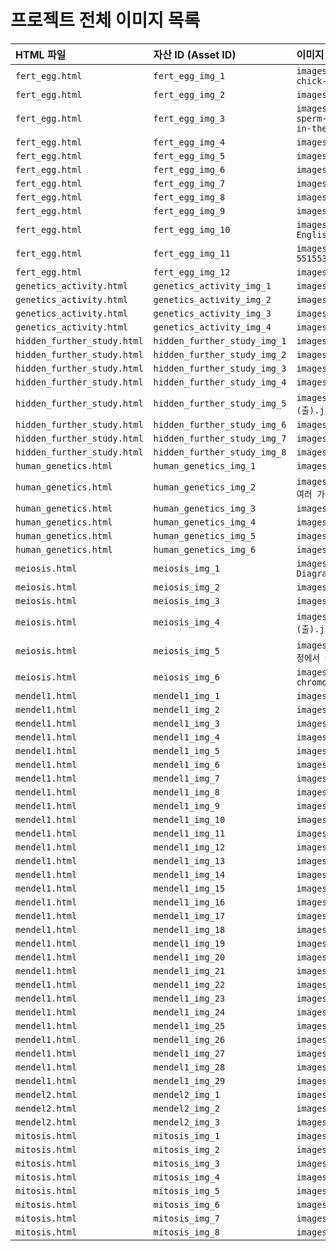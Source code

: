 # 프로젝트 전체 이미지 목록

| HTML 파일 | 자산 ID (Asset ID) | 이미지 파일 경로 |
|:---|:---|:---|
| `fert_egg.html` | `fert_egg_img_1` | `images/Schematic-drawings-of-chronological-chick-embryo-development.png` |
| `fert_egg.html` | `fert_egg_img_2` | `images/gametes1_med.jpeg` |
| `fert_egg.html` | `fert_egg_img_3` | `images/Staged-penetration-and-fusion-of-the-sperm-nucleus-and-the-centriole-in-the-egg-in-the.png` |
| `fert_egg.html` | `fert_egg_img_4` | `images/Cell_Cleavage.png` |
| `fert_egg.html` | `fert_egg_img_5` | `images/uterus_implantation.jpg` |
| `fert_egg.html` | `fert_egg_img_6` | `images/fetus_11_weeks.jpg` |
| `fert_egg.html` | `fert_egg_img_7` | `images/fetus_21_weeks.jpg` |
| `fert_egg.html` | `fert_egg_img_8` | `images/fetus_37_weeks.jpg` |
| `fert_egg.html` | `fert_egg_img_9` | `images/Human_embryonic_fetus_development.jpg` |
| `fert_egg.html` | `fert_egg_img_10` | `images/52554-Fetal-Development-Tear-Pad-English_media-01.avif` |
| `fert_egg.html` | `fert_egg_img_11` | `images/fetal-growth-4-40-weeks-260nw-551553100.webp` |
| `fert_egg.html` | `fert_egg_img_12` | `images/cleamodcell.gif` |
| `genetics_activity.html` | `genetics_activity_img_1` | `images/litter_of_puppies.webp` |
| `genetics_activity.html` | `genetics_activity_img_2` | `images/family_resemblance.webp` |
| `genetics_activity.html` | `genetics_activity_img_3` | `images/southern_blot.webp` |
| `genetics_activity.html` | `genetics_activity_img_4` | `images/RNA_seq.jpg` |
| `hidden_further_study.html` | `hidden_further_study_img_1` | `images/chromosome1.png` |
| `hidden_further_study.html` | `hidden_further_study_img_2` | `images/41467_2023_42980_Fig7_HTML.webp` |
| `hidden_further_study.html` | `hidden_further_study_img_3` | `images/cohesin_cut_each_phase.png` |
| `hidden_further_study.html` | `hidden_further_study_img_4` | `images/gr1_lrg.jpg` |
| `hidden_further_study.html` | `hidden_further_study_img_5` | `images/[비상교육] 중등_과학 3_5-1_세포 분열 비교(출).jpg` |
| `hidden_further_study.html` | `hidden_further_study_img_6` | `images/cohesin_cut_each_phase.png` |
| `hidden_further_study.html` | `hidden_further_study_img_7` | `images/crossing-over-meiosis-diagram.png` |
| `hidden_further_study.html` | `hidden_further_study_img_8` | `images/chromosome2.jpg` |
| `human_genetics.html` | `human_genetics_img_1` | `images/family_resemblance.webp` |
| `human_genetics.html` | `human_genetics_img_2` | `images/[비상교육] 중등_과학 3_5-2-3_182p_사람의 여러 가지 유전 형질.jpg` |
| `human_genetics.html` | `human_genetics_img_3` | `images/family_tree.png` |
| `human_genetics.html` | `human_genetics_img_4` | `images/qpcr_curves-1.jpg` |
| `human_genetics.html` | `human_genetics_img_5` | `images/RNA_seq.jpg` |
| `human_genetics.html` | `human_genetics_img_6` | `images/SDS_page.jpg` |
| `meiosis.html` | `meiosis_img_1` | `images/Plant-Life-Cycle-for-Kids-Stages-Diagram.jpg` |
| `meiosis.html` | `meiosis_img_2` | `images/gametes1_med.jpeg` |
| `meiosis.html` | `meiosis_img_3` | `images/Meiosis_main_steps.svg` |
| `meiosis.html` | `meiosis_img_4` | `images/[비상교육] 중등_과학 3_5-1_세포 분열 비교(출).jpg` |
| `meiosis.html` | `meiosis_img_5` | `images/[비상교육] 중등_과학 3_5-1_생식세포 형성 과정에서 DNA 상대량 변화(출).jpg` |
| `meiosis.html` | `meiosis_img_6` | `images/vector-scientific-illustration-chromosomal-crossover-260nw-2229608011.webp` |
| `mendel1.html` | `mendel1_img_1` | `images/mendel_and_peas.jpg` |
| `mendel1.html` | `mendel1_img_2` | `images/target_illustration.jpg` |
| `mendel1.html` | `mendel1_img_3` | `images/litter_of_puppies.webp` |
| `mendel1.html` | `mendel1_img_4` | `images/natural-eye-colour-chart-683x1024.png` |
| `mendel1.html` | `mendel1_img_5` | `images/family_resemblance.webp` |
| `mendel1.html` | `mendel1_img_6` | `images/allelic_traits_example.png` |
| `mendel1.html` | `mendel1_img_7` | `images/paint_mixing.jpg` |
| `mendel1.html` | `mendel1_img_8` | `images/mendel_in_garden.jpg` |
| `mendel1.html` | `mendel1_img_9` | `images/pea_plant_lifecycle.jpg` |
| `mendel1.html` | `mendel1_img_10` | `images/self_pollination_diagram.png` |
| `mendel1.html` | `mendel1_img_11` | `images/chromosome1.png` |
| `mendel1.html` | `mendel1_img_12` | `images/allele.webp` |
| `mendel1.html` | `mendel1_img_13` | `images/genotype.png` |
| `mendel1.html` | `mendel1_img_14` | `images/genotype_phenotype_eye_color.png` |
| `mendel1.html` | `mendel1_img_15` | `images/homozygote_heterozygote.jpg` |
| `mendel1.html` | `mendel1_img_16` | `images/1st_exp_breeding_P.jpg` |
| `mendel1.html` | `mendel1_img_17` | `images/f1_generation.jpg` |
| `mendel1.html` | `mendel1_img_18` | `images/dominant_recessive_concept.jpg` |
| `mendel1.html` | `mendel1_img_19` | `images/dominance_principle_diagram.jpg` |
| `mendel1.html` | `mendel1_img_20` | `images/f1_self_pollination.jpg` |
| `mendel1.html` | `mendel1_img_21` | `images/f2_generation_ratio.jpg` |
| `mendel1.html` | `mendel1_img_22` | `images/meiosis_segregation.jpg` |
| `mendel1.html` | `mendel1_img_23` | `images/law_of_segregation.jpg` |
| `mendel1.html` | `mendel1_img_24` | `images/go_stones_in_bags.jpg` |
| `mendel1.html` | `mendel1_img_25` | `images/setting_up_experiment.jpg` |
| `mendel1.html` | `mendel1_img_26` | `images/drawing_lots.jpg` |
| `mendel1.html` | `mendel1_img_27` | `images/bar_chart_results.jpg` |
| `mendel1.html` | `mendel1_img_28` | `images/summary_mind_map.jpg` |
| `mendel1.html` | `mendel1_img_29` | `images/next_lesson_preview.jpg` |
| `mendel2.html` | `mendel2_img_1` | `images/mendel_in_garden.jpg` |
| `mendel2.html` | `mendel2_img_2` | `images/1st_exp_breeding_P.jpg` |
| `mendel2.html` | `mendel2_img_3` | `images/gametes1_med.jpeg` |
| `mitosis.html` | `mitosis_img_1` | `images/DNA_animation.gif` |
| `mitosis.html` | `mitosis_img_2` | `images/circular_genome_ecoli.jpg` |
| `mitosis.html` | `mitosis_img_3` | `images/cell_division.png` |
| `mitosis.html` | `mitosis_img_4` | `images/cell_division_2.png` |
| `mitosis.html` | `mitosis_img_5` | `images/1-fixation.jpg` |
| `mitosis.html` | `mitosis_img_6` | `images/2-maceration.png` |
| `mitosis.html` | `mitosis_img_7` | `images/3-staining.jpg` |
| `mitosis.html` | `mitosis_img_8` | `images/4-separation.jpg` |
